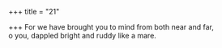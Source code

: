 +++
title = "21"

+++
For we have brought you to mind from both near and far,  
o you, dappled bright and ruddy like a mare.  
